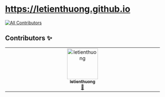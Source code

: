 # https://letienthuong.github.io
<!-- ALL-CONTRIBUTORS-BADGE:START - Do not remove or modify this section -->
[![All Contributors](https://img.shields.io/badge/all_contributors-1-orange.svg?style=flat-square)](#contributors-)
<!-- ALL-CONTRIBUTORS-BADGE:END -->

## Contributors ✨

<!-- ALL-CONTRIBUTORS-LIST:START - Do not remove or modify this section -->
<!-- prettier-ignore-start -->
<!-- markdownlint-disable -->
<table>
  <tbody>
    <tr>
      <td align="center" valign="top" width="14.28%"><a href="https://github.com/letienthuong"><img src="https://avatars.githubusercontent.com/u/24749158?v=4?s=100" width="100px;" alt="letienthuong"/><br /><sub><b>letienthuong</b></sub></a><br /><a href="https://github.com/letienthuong/letienthuong.github.io/issues?q=author%3Aletienthuong" title="Bug reports">🐛</a></td>
    </tr>
  </tbody>
</table>

<!-- markdownlint-restore -->
<!-- prettier-ignore-end -->

<!-- ALL-CONTRIBUTORS-LIST:END -->
